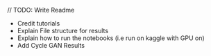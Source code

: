 // TODO: Write Readme

* Credit tutorials
* Explain File structure for results
* Explain how to run the notebooks (i.e run on kaggle with GPU on)
* Add Cycle GAN Results